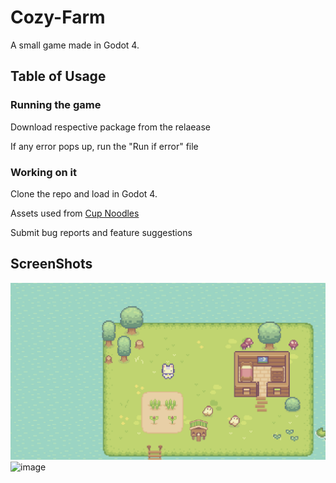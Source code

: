 # Cozy-Farm

A small game made in Godot 4.

## Table of Usage

### Running the game
Download respective package from the relaease 

If any error pops up, run the "Run if error" file

### Working on it
Clone the repo and load in Godot 4.


Assets used from [Cup Noodles](https://cupnooble.itch.io/)

Submit bug reports and feature suggestions

## ScreenShots
![image](Screenshots/idle.png)
![image](https://github.com/prisoneroflove/Cozy-Farm/ScreenShots/idle2.png)
